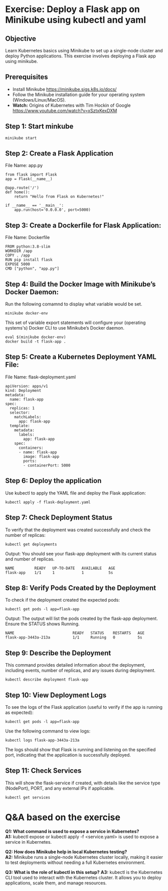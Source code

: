 # Exercise: Deploy a Flask app on Minikube using kubectl and yaml

## Objective
Learn Kubernetes basics using Minikube to set up a single-node cluster and deploy Python applications. 
This exercise involves deploying a Flask app using minikube.

## Prerequisites
- Install Minikube https://minikube.sigs.k8s.io/docs/
- Follow the Minikube installation guide for your operating system (Windows/Linux/MacOS).
- **Watch:** Origins of Kubernetes with Tim Hockin of Google https://www.youtube.com/watch?v=xSztxKexDXM

## Step 1: Start minkube
```
minikube start
```

## Step 2: Create a Flask Application
File Name: app.py
```
from flask import Flask
app = Flask(__name__)

@app.route('/')
def home():
    return "Hello from Flask on Kubernetes!"

if __name__ == '__main__':
    app.run(host='0.0.0.0', port=5000)
```

## Step 3: Create a Dockerfile for Flask Application:
File Name: Dockerfile
```
FROM python:3.8-slim
WORKDIR /app
COPY . /app
RUN pip install flask
EXPOSE 5000
CMD ["python", "app.py"]
```

## Step 4: Build the Docker Image with Minikube’s Docker Daemon:
Run the following comamnd to display what variable would be set. 
```
minikube docker-env
```
This set of variable export statements 
will configure your (operating systems's) Docker CLI to use Minikube’s Docker daemon. 
```
eval $(minikube docker-env)
docker build -t flask-app .
```

## Step 5: Create a Kubernetes Deployment YAML File:
File Name: flask-deployment.yaml
```
apiVersion: apps/v1
kind: Deployment
metadata:
  name: flask-app
spec:
  replicas: 1
  selector:
    matchLabels:
      app: flask-app
  template:
    metadata:
      labels:
        app: flask-app
    spec:
      containers:
      - name: flask-app
        image: flask-app
        ports:
        - containerPort: 5000
   ```

## Step 6: Deploy the application
Use kubectl to apply the YAML file and deploy the Flask application:

```
kubectl apply -f flask-deployment.yaml
```
## Step 7: Check Deployment Status
To verify that the deployment was created successfully and check the number of replicas:
```
kubectl get deployments
```
Output: You should see your flask-app deployment with its current status and number of replicas.
```
NAME         READY   UP-TO-DATE   AVAILABLE   AGE
flask-app    1/1     1            1           5s
```
## Step 8: Verify Pods Created by the Deployment
To check if the deployment created the expected pods:
```
kubectl get pods -l app=flask-app
```
Output: The output will list the pods created by the flask-app deployment. Ensure the STATUS shows Running.

```
NAME                          READY   STATUS    RESTARTS   AGE
flask-app-3443a-213a          1/1     Running   0          5s
```
## Step 9: Describe the Deployment
This command provides detailed information about the deployment, 
including events, number of replicas, and any issues during deployment.
```
kubectl describe deployment flask-app
```
## Step 10: View Deployment Logs
To see the logs of the Flask application (useful to verify if the app is running as expected):

```
kubectl get pods -l app=flask-app
```
Use the following command to view logs:

```
kubectl logs flask-app-3443a-213a
```
The logs should show that Flask is running and listening on the specified port, 
indicating that the application is successfully deployed.

## Step 11: Check Services
This will show the flask-service if created, with details like the service type 
(NodePort), PORT, and any external IPs if applicable.
```
kubectl get services
```
# Q&A based on the exercise   
**Q1: What command is used to expose a service in Kubernetes?**   
**A1:** kubectl expose or kubectl apply -f <service.yaml> is used to expose a service in Kubernetes.

**Q2: How does Minikube help in local Kubernetes testing?**  
**A2:** Minikube runs a single-node Kubernetes cluster locally, making it easier to test deployments without needing a full Kubernetes environment.

**Q3: What is the role of kubectl in this setup?**
**A3:** kubectl is the Kubernetes CLI tool used to interact with the Kubernetes cluster. It allows you to deploy applications, scale them, and manage resources.

